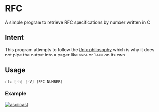# RFC

A simple program to retrieve RFC specifications by number written in C

## Intent

This program attempts to follow the [Unix philosophy](https://en.wikipedia.org/wiki/Unix_philosophy) which is why it does not pipe the output into a pager like `more` or `less` on its own.

## Usage

```
rfc [-h] [-V] [RFC NUMBER]
```

### Example

[![asciicast](https://asciinema.org/a/444364.svg)](https://asciinema.org/a/444364)